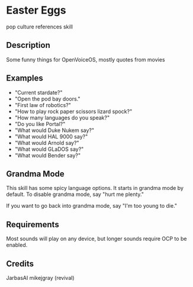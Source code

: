 # Easter Eggs

pop culture references skill

## Description

Some funny things for OpenVoiceOS, mostly quotes from movies

## Examples

- "Current stardate?"
- "Open the pod bay doors."
- "First law of robotics?"
- "How to play rock paper scissors lizard spock?"
- "How many languages do you speak?"
- "Do you like Portal?"
- "What would Duke Nukem say?"
- "What would HAL 9000 say?"
- "What would Arnold say?"
- "What would GLaDOS say?"
- "What would Bender say?"

## Grandma Mode

This skill has some spicy language options. It starts in grandma mode by default. To disable grandma mode, say "hurt me plenty."

If you want to go back into grandma mode, say "I'm too young to die."

## Requirements

Most sounds will play on any device, but longer sounds require OCP to be enabled.

## Credits

JarbasAI
mikejgray (revival)

